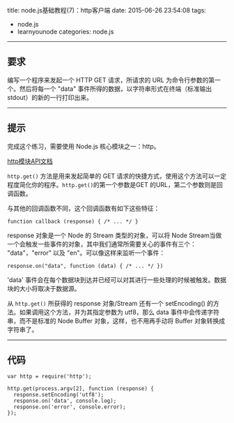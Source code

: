title: node.js基础教程(7)：http客户端
date: 2015-06-26 23:54:08
tags:
- node.js
- learnyounode
categories: node.js

---

## 要求


编写一个程序来发起一个 HTTP GET 请求，所请求的 URL 为命令行参数的第一个。然后将每一个 "data" 事件所得的数据，以字符串形式在终端（标准输出 stdout）的新的一行打印出来。

-------------------------------------------------------------------------------

## 提示

完成这个练习，需要使用 Node.js 核心模块之一：http。

[http模块API文档](file://D:\Work\Nodejs\node_modules\learnyounode\node_apido\http.html)

```http.get()``` 方法是用来发起简单的 GET 请求的快捷方式，使用这个方法可以一定程度简化你的程序。```http.get()```的第一个参数是GET 的URL，第二个参数则是回调函数。

与其他的回调函数不同，这个回调函数有如下这些特征：

    function callback (response) { /* ... */ }

response 对象是一个 Node 的 Stream 类型的对象，可以将 Node Stream当做一个会触发一些事件的对象，其中我们通常所需要关心的事件有三个： "data"，"error" 以及 "en"。可以像这样来监听一个事件：

    response.on("data", function (data) { /* ... */ })

'data' 事件会在每个数据块到达并已经可以对其进行一些处理的时候被触发。数据块的大小将取决于数据源。

从 ```http.get()``` 所获得的 response 对象/Stream 还有一个 setEncoding() 的方法。如果调用这个方法，并为其指定参数为 utf8，那么 data 事件中会传递字符串，而不是标准的 Node Buffer 对象，这样，也不用再手动将 Buffer 对象转换成字符串了。

-------------------------------------------------------------------------------

## 代码

    var http = require('http');

    http.get(process.argv[2], function (response) {
      response.setEncoding('utf8');
      response.on('data', console.log);
      response.on('error', console.error);
    });